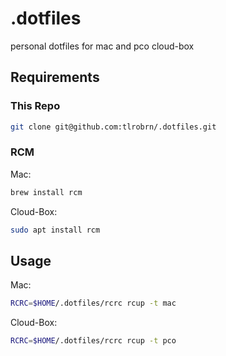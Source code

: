 # .dotfiles

personal dotfiles for mac and pco cloud-box

## Requirements

### This Repo

```sh
git clone git@github.com:tlrobrn/.dotfiles.git
```

### RCM

Mac:
```sh
brew install rcm
```

Cloud-Box:
```sh
sudo apt install rcm
```

## Usage

Mac:
```sh
RCRC=$HOME/.dotfiles/rcrc rcup -t mac
```

Cloud-Box:
```sh
RCRC=$HOME/.dotfiles/rcrc rcup -t pco
```
